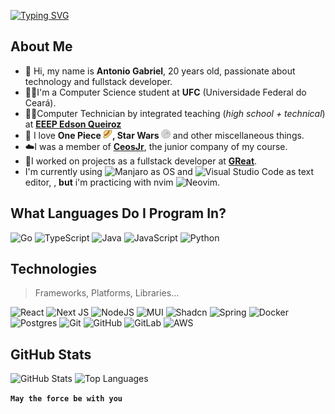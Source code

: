<!-- Typing SVG for animated welcome message -->
[![Typing SVG](https://readme-typing-svg.demolab.com?font=Micro+5&size=50&pause=1000&center=true&vCenter=true&random=false&width=700&height=70&lines=Welcome+to+my+GitHub+Profile)](https://git.io/typing-svg)

## About Me

- 👋 Hi, my name is **Antonio Gabriel**, 20 years old, passionate about technology and fullstack developer.
- 👨‍💻I'm a Computer Science student at **UFC** (Universidade Federal do Ceará).
- 👨‍🎓Computer Technician by integrated teaching (*high school + technical*) at [**EEEP Edson Queiroz**](https://www.instagram.com/edsonqueiroz_eeep/)
- 💞️ I love **One Piece <img height="15" src="./img/strawhat.png">, Star Wars <img height="15" src="./img/deathstar.png">** and other miscellaneous things.
- ☁️I was a member of [**CeosJr**](https://www.ceosjr.com), the junior company of my course.
- 🤙I worked on projects as a fullstack developer at [**GReat**](https://www.great.ufc.br/).
- I'm currently using ![Manjaro](https://img.shields.io/badge/Manjaro-35BF5C?style=flat-square&logo=Manjaro&logoColor=white) as OS and  ![Visual Studio Code](https://img.shields.io/badge/VS_Code-0078d7.svg?style=flat-square&logo=visual-studio-code&logoColor=white)  as text editor, , **but** i'm practicing with nvim ![Neovim](https://img.shields.io/badge/NeoVim-23483699?&style=flat-square&logo=neovim&logoColor=white).

## What Languages Do I Program In?

![Go](https://img.shields.io/badge/go-%2300ADD8.svg?style=for-the-badge&logo=go&logoColor=white)
![TypeScript](https://img.shields.io/badge/typescript-%23007ACC.svg?style=for-the-badge&logo=typescript&logoColor=white)
![Java](https://img.shields.io/badge/java-%23ED8B00.svg?style=for-the-badge&logo=openjdk&logoColor=white)
![JavaScript](https://img.shields.io/badge/javascript-%23323330.svg?style=for-the-badge&logo=javascript&logoColor=%23F7DF1E)
![Python](https://img.shields.io/badge/python-3670A0?style=for-the-badge&logo=python&logoColor=ffdd54)


## Technologies

> Frameworks, Platforms, Libraries...

![React](https://img.shields.io/badge/react-%2320232a.svg?style=for-the-badge&logo=react&logoColor=%2361DAFB)
![Next JS](https://img.shields.io/badge/Next-black?style=for-the-badge&logo=next.js&logoColor=white)
![NodeJS](https://img.shields.io/badge/node.js-6DA55F?style=for-the-badge&logo=node.js&logoColor=white)
![MUI](https://img.shields.io/badge/MUI-%230081CB.svg?style=for-the-badge&logo=mui&logoColor=white)
![Shadcn](https://img.shields.io/badge/shadcn%2Fui-%23000000?style=for-the-badge&logo=shadcnui&logoColor=white)
![Spring](https://img.shields.io/badge/spring-%236DB33F.svg?style=for-the-badge&logo=spring&logoColor=white)
![Docker](https://img.shields.io/badge/docker-%230db7ed.svg?style=for-the-badge&logo=docker&logoColor=white)
![Postgres](https://img.shields.io/badge/postgres-%23316192.svg?style=for-the-badge&logo=postgresql&logoColor=white)
![Git](https://img.shields.io/badge/git-%23F05033.svg?style=for-the-badge&logo=git&logoColor=white)
![GitHub](https://img.shields.io/badge/github-%23121011.svg?style=for-the-badge&logo=github&logoColor=white)
![GitLab](https://img.shields.io/badge/gitlab-%23181717.svg?style=for-the-badge&logo=gitlab&logoColor=white)
![AWS](https://img.shields.io/badge/AWS-%23FF9900.svg?style=for-the-badge&logo=amazon-aws&logoColor=white)

## GitHub Stats

![GitHub Stats](https://github-readme-stats.vercel.app/api?username=ArtroxGabriel&show_icons=true&theme=transparent&rank_icon=github)
![Top Languages](https://github-readme-stats.vercel.app/api/top-langs/?username=ArtroxGabriel&layout=compact&langs_count=5&theme=transparent)

**`May the force be with you`**
